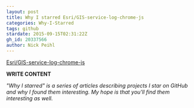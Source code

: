 ```yaml
---
layout: post
title: Why I starred Esri/GIS-service-log-chrome-js
categories: Why-I-Starred
tags: github
stardate: 2015-09-15T02:31:22Z
gh_id: 20337566
author: Nick Peihl
---
```


[Esri/GIS-service-log-chrome-js](https://github.com/Esri/GIS-service-log-chrome-js)

**WRITE CONTENT**

*"Why I starred" is a series of articles describing projects I star on GitHub and why I found them interesting. My hope is that you'll find them interesting as well.*

